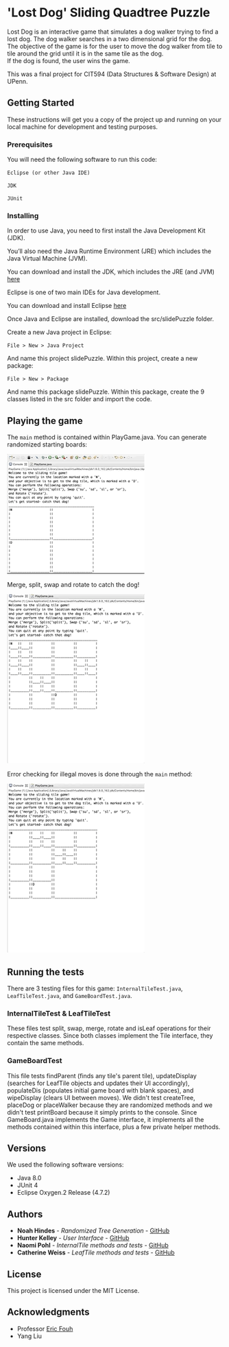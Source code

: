 # 'Lost Dog' Sliding Quadtree Puzzle

Lost Dog is an interactive game that simulates a dog walker trying to find a lost dog. 
The dog walker searches in a two dimensional grid for the dog. The objective of the game is for the user 
to move the dog walker from tile to tile around the grid until it is in the same tile as the dog.  
If the dog is found, the user wins the game.

This was a final project for CIT594 (Data Structures &amp; Software Design) at UPenn.

## Getting Started

These instructions will get you a copy of the project up and running on your local machine for development and testing purposes.

### Prerequisites

You will need the following software to run this code:

```
Eclipse (or other Java IDE)
```
```
JDK
```
```
JUnit
```

### Installing

In order to use Java, you need to first install the Java Development Kit (JDK).

You’ll also need the Java Runtime Environment (JRE) which includes the
Java Virtual Machine (JVM).

You can download and install the JDK, which includes the JRE (and JVM) [here](https://www.oracle.com/technetwork/java/javase/downloads/jdk8-downloads-2133151.html)

Eclipse is one of two main IDEs for Java development.

You can download and install Eclipse [here](https://www.eclipse.org/downloads/)

Once Java and Eclipse are installed, download the src/slidePuzzle folder.

Create a new Java project in Eclipse:
```
File > New > Java Project
```

And name this project slidePuzzle. Within this project, create a new package:

```
File > New > Package
```

And name this package slidePuzzle. Within this package, create the 9 classes listed in the src folder and import the code.

## Playing the game

The ```main``` method is contained within PlayGame.java. You can generate randomized starting boards:

![](RandomizedBoard.gif)

Merge, split, swap and rotate to catch the dog!

![](PlayGame.gif)

Error checking for illegal moves is done through the ```main``` method:

![](ErrorChecking.gif)

## Running the tests

There are 3 testing files for this game: ```InternalTileTest.java```, ```LeafTileTest.java```, and ```GameBoardTest.java```.

### InternalTileTest & LeafTileTest

These files test split, swap, merge, rotate and isLeaf operations for their respective classes. Since
both classes implement the Tile interface, they contain the same methods.

### GameBoardTest

This file tests findParent (finds any tile's parent tile), updateDisplay (searches for LeafTile objects
and updates their UI accordingly), populateDis (populates initial game board with blank spaces), and wipeDisplay (clears UI between moves). We didn't test createTree, placeDog or placeWalker because they are randomized methods and we didn't test printBoard because it simply prints to the console. Since
GameBoard.java implements the Game interface, it implements all the methods contained within this interface, plus a few private helper methods.

## Versions

We used the following software versions:

* Java 8.0
* JUnit 4
* Eclipse Oxygen.2 Release (4.7.2)

## Authors

* **Noah Hindes** - *Randomized Tree Generation* - [GitHub](https://github.com/hindesn)
* **Hunter Kelley** - *User Interface* - [GitHub](https://github.com/h-b-k)
* **Naomi Pohl** - *InternalTile methods and tests* - [GitHub](https://github.com/naomipohl)
* **Catherine Weiss** - *LeafTile methods and tests* - [GitHub](https://github.com/catherineweiss)

## License

This project is licensed under the MIT License.

## Acknowledgments

* Professor [Eric Fouh](https://www.seas.upenn.edu/directory/profile.php?ID=253)
* Yang Liu
